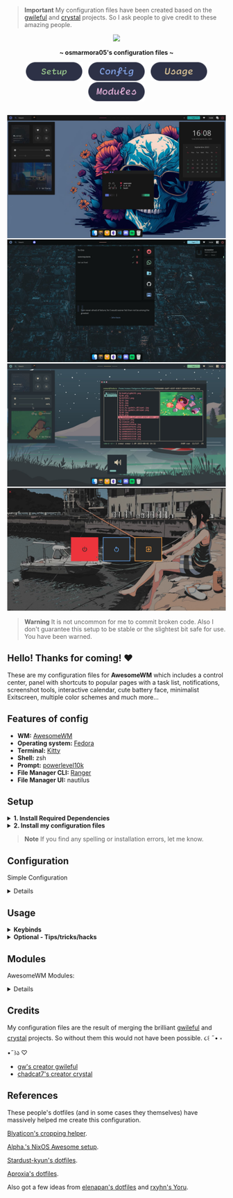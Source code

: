 <!-- CREDITS FOR AWESOME PEOPLE -->

> **Important**
>  My configuration files have been created based on the [gwileful](https://github.com/Gwynsav/gwileful/) and [crystal](https://github.com/chadcat7/crystal) projects. So I ask people to give credit to these amazing people.

<!-- PROFILE PICTURE -->
<p align="center">
  <img width="25%" src="https://github.com/osmarmora05.png"/>
</p>

<!-- NAME PROYECT -->
<p align="center">
  <b>~ osmarmora05's configuration files ~</b>
</p>

<!-- BUTTONS -->
<p align="center">
<a href="#setup"><img width="130px" style="padding: 0 5px;" src="./assets/button-setup.svg"></a>
<a href="#configuration"><img width="130px" style="padding: 0 5px;" src="./assets/button-config.svg"></a>
<a href="#usage"><img width="130px" style="padding: 0 5px;" src="./assets/button-usage.svg"></a>
<a href="#modules"><img width="130px" style="padding: 0 5px;" src="./assets/button-modules.svg"></a>
</p>

<!-- SHOWCASE -->
## 
<div align="center">
<img src="./screenshots/1.jpg" alt="showcase1">
<img src="./screenshots/2.jpg" alt="showcase2">
<img src="./screenshots/4.jpg" alt="showcase4">
<img src="./screenshots/3.jpg" alt="showcase3">
</div>

<!-- WARNING BROKEN CODE -->
> **Warning**
It is not uncommon for me to commit broken code. Also I don't guarantee this setup to be stable
or the slightest bit safe for use. You have been warned.

<!-- INFORMATION -->
## Hello! Thanks for coming! ❤️ 
These are my configuration files for **AwesomeWM** which includes a control center, panel with shortcuts to popular pages with a task list, notifications, screenshot tools, interactive calendar, cute battery face, minimalist Exitscreen, multiple color schemes and much more...

<!-- INFORMATION -->
## Features of config
- **WM:** [AwesomeWM](https://github.com/awesomeWM/awesome) 
- **Operating system:** [Fedora](https://fedoraproject.org/workstation/download/)
- **Terminal:** [Kitty](https://github.com/kovidgoyal/kitty)
- **Shell:** zsh
- **Prompt:** [powerlevel10k](https://github.com/romkatv/powerlevel10k)
- **File Manager CLI:** [Ranger](https://github.com/ranger/ranger) 
- **File Manager UI:** nautilus

<!-- SETUP -->
## Setup

<details>
<summary><b>1. Install Required Dependencies</b></summary>

1. First of all you should install the Awesome-git.


    **Arch users** can use the [Awesome-git AUR package](https://aur.archlinux.org/packages/awesome-git/).
    ```shell
    yay -S awesome-git
    ```

    In the case of **Fedora-based distributions**, it is necessary to install certain libraries before proceeding with the Awesome-git installation.
    ```shell
    sudo dnf install xcb-util-devel xcb-util-keysyms-devel xcb-util-wm-devel 
    startup-notification-devel libxdg-basedir-devel xcb-util-xrm-devel libxkbcommon-x11-devel xcb-cursor-devel 
    make automake gcc gcc-c++ cmake glib2-devel gdk-pixbuf2-devel cairo-devel libX11-devel xcb-util-cursor-devel 
    xcb-util-devel xcb-util-keysyms-devel xcb-util-wm-devel libxkbcommon-devel cairo-devel xcb-util-image-devel 
    libstartup-notification-devel libxdg-basedir-devel xcb-util-xrm-devel libxcb-devel lua-devel cmake 
    startup-notification-devel libxkbcommon-devel libxkbcommon-x11-devel libxdg-basedir-devel xcb-util-xrm-devel
    ```

    Once we have completed the prerequisites, we proceed to follow the Awesome-git build instructions found [here](https://github.com/awesomeWM/awesome/#building-and-installation).

2. Installation of dependencies
   
    **Mandatory**
    - [Awesome-git](https://github.com/awesomeWM/awesome) (If you have reached this point you should already have it installed (๑ᵔ⤙ᵔ๑))
    - [Network Manager](https://github.com/NetworkManager/NetworkManager) (network signals)
    - [Pipewire](https://github.com/PipeWire/pipewire) and
    [Wireplumber](https://github.com/PipeWire/wireplumber) (audio signals)
    - [maim](https://github.com/naelstrof/maim),
    [slop](https://github.com/naelstrof/slop),
    [xclip](https://github.com/astrand/xclip) (screenshots)
    - [Papirus](https://github.com/PapirusDevelopmentTeam/papirus-icon-theme), [WhiteSur-icon-theme](https://github.com/vinceliuice/WhiteSur-icon-theme)  (icon pack)
    - [IBM Plex Sans](https://github.com/IBM/plex/tree/master/IBM-Plex-Sans/fonts/complete/ttf),
    [Material Icons](https://github.com/google/material-design-icons) and [CaskaydiaCove Nerd Font](https://www.nerdfonts.com/font-downloads) or (you can find the required fonts inside the `misc/fonts` folder of this repository)
    - [brightnessctl](https://github.com/Hummer12007/brightnessctl) (brightness signals)
    - [bluez](https://github.com/bluez/bluez) (bluetooth signals)
    - [upower](https://github.com/freedesktop/upower) (battery signals)
    <p align="center">
      <b> </b>
    </p>

    > **Important**
    > The following commands do not include the dependency: [WhiteSur-icon-theme](https://github.com/vinceliuice/WhiteSur-icon-theme)


    <details>
    <summary><b> In fedora (Fedora-based distributions)</b></summary>

    ```shell
    sudo dnf install NetworkManager pipewire wireplumber maim slop xclip brightnessctl bluez upower papirus-icon-theme
    ```

    </details>

    <details>
    <summary><b> In Arch</b></summary>

    ```shell
    sudo yay -s NetworkManager pipewire wireplumber main slop xclip brightnessctl bluez upower papirus-icon-theme
    ```

    </details>

</details>


<details>

<!-- INSTALL MI CONFIGURATIONS -->
<summary><b>2. Install my configuration files</b></summary>



1. Clone this repository

    ```shell
    git clone https://github.com/osmarmora05/dotfiles.git
      ```

2. Install my AwesomeWM configuration files

    If you want just my AwesomeWM configuration

    ```shell
    cd dotfiles
    cp -r config/awesome/* ~/.config/
    ```
    
    Or if you want all the configuration

    ```shell
    cd dotfiles
    cp -r config/* ~/.config/
    ```
    **Optional** - Now if you want to get the source from the repository

    ```shell
    cd dotfiles
    cp -r misc/fonts/* /usr/share/fonts/
    ```

    Congratulations, at this point you have installed my configurations! 🎉

    Log out from your current desktop session and log in into AwesomeWM
    
</details>

> **Note**
If you find any spelling or installation errors, let me know.

<!-- CONFIGURATION -->
## Configuration

Simple Configuration

<details>

<p align="center">
    <b> </b>
</p>

Most of this project follows the structure of the [Suconakh](https://github.com/suconakh/awesome-awesome-rc) project. However, there are some additions by [gwynsav](https://github.com/Gwynsav/gwileful).

~ `config/user.lua` aggregates user options like the wallpaper, avatar, and other options like gaps, colorscheme, screenshot.

| Variable       | Type      | Description                                                                        |
| -------------- | --------- | ---------------------------------------------------------------------------------- |
| gaps           | `integer` | Spacing between clients and screen padding size                                    |
| colorscheme    | `string`  | `everblush`, `everforest`, `tokyonight`, `fullerene`, `oxocarbon` ,`catppuccin`,`mar`,`nord`,`gruvbox_dark`,`dracula`,`default`, `gruvbox_dark`, `adwaita`, `janleigh`, `gruvbox_light`, `solarized`,`plata`, and more to come  |
| avatar         | `string`  | Path to user profile picture                                                       |
| wallpaper      | `string`  | Path to user wallpaper                                                             |
| screenshot_dir | `string`  | Directory to save screenshots to                                                   |

<p align="center">
  <b> </b>
</p>

> **Warning**
It is not recommended to move the `colorscheme` variable in the `config/user.lua` file from line **21**. Because it is linked to the `themer` widgets, since its functionality is to edit this line depending on the theme set. If you move it from the current line, you must modify the second argument of the `setTheme` function call in the `widgets/control_center/module/themer.lua` file.

```lua
set_theme(' colourscheme = "' .. currTheme:gsub('"', '\\"') .. '",',line number,gfs.get_configuration_dir() .."config/username.lua") --Change theme
```

~ `config/auto.lua` contains autostart commands to be executed:

- At the start of an X session.
- Every time Awesome is loaded (and reloaded).
- Shell code.


<details>
<summary><b> Optional - Modification of the UI/widgets</b></summary>

<p align="center">
  <b> </b>
</p>

> **Warning**
If you are a user not familiar with programming, and mainly in lua, I recommend that you skip this part.


- todo-panel: 


~ `Shortcuts`  To modify the shortcuts, go to the following file `widgets/todo-panel/module/quiklinks.lua`. In this file you will find this code snippet that you can edit to customize the shortcuts

```lua
create_button('󰑍', 'https://www.reddit.com/', beautiful.red),
create_button('󰖣', 'https://web.whatsapp.com/', beautiful.green),
create_button('󰉎', 'https://drive.google.com/drive/', beautiful.cyan),
create_button('󰊤', 'https://github.com/osmarmora05', beautiful.fg_normal),
create_button('󰊫', 'https://mail.google.com/', beautiful.blue),
```

The `create_button` function call receives 3 elements as arguments:
1. The shortcuts icon, which you can get [here](https://www.nerdfonts.com/cheat-sheet)
2. The URL that the shortcut should point to.
3. The color of the icon

**It is recommended that you do not add or delete the number of shortcuts, so that the widget does not become deformed**


~ `Messages` To edit the messages, go to the following file `widgets/todo-panel/module/quote.lua` . In this file, you will find the next code snippet that you can edit to customize the messages

```lua
local quotes = {
  {
    quote = 'He that can have patience can have what he will',
    author = 'Benjamin Franklin'
  },
  {
    quote = 'I am never afraid of failure; for I would sooner fail than not be among the greatest',
    author = 'John Keats'
  },
  {
    quote = 'Tomorrow we will run faster, stretch out our arms farther',
    author = ' F. Scott Fitzgerald '
  },
  {
    quote = 'All we have to decide is what to do with the time that is given us. ',
    author = 'J. R. R. Tolkein'
  }
}

```

In the `quote` field you can write the message you want. It is recommended that the message **not exceed 85 characters** to ensure it displays correctly on the panel. In the countryside `author`, you can write the author of the message. It is recommended that the author be **no more than 15 characters**.

---

- wibar: 

~ `Distro icon` To change the wibar icon for your preferred distribution or an image that you like, you will have to perform the following steps:

1. Add the image to the following directory (image must be svg) `theme/assets/` . In this [link](https://github.com/osmarmora05/dotfiles/tree/master/config/awesome/themes/assets/distro) you will find some images of the most famous distributions and with the perfect format for the widget.
2. You will have to edit the following line of code:

```lua
_T.distro_logo = gc.recolor_image(asset_path .. 'nix_logo.svg', _T.blue)
```

In the part that says `nix_logo.svg` you will have to add the name you gave to the image


---

- Control Center:

~ `Description for avatar` To change the description of the avatar you will have to edit the following code in the file `widgets/controlCenter/module/profile.lua`

```lua
-- description/host
local desc = wibox.widget{
    widget = wibox.widget.textbox,
    markup = helpers.colorize_text('AwesomeWM is awesome', beautiful.fg_dark .. '99'),
    font = beautiful.font_sans .. '10',
    align = 'left',
    valign = 'center'
}
```

In the part that says `AwesomeWM is awesome`, add the description that you like, make it brief


---

- Dock

~ `Add programs to the dock` To add or delete a program, go to the following file `widgets/dock/init.lua` and edit the following code fragment:

```lua
-- making some pinned apps
    local metadata = {
      {
        name = "nautilus",
        id = 1,
        count = 0,
        clients = {},
        class = "nautilus"
      },
      {
        count = 0,
        id = 2,
        clients = {},
        name = "kitty",
        class = "kitty"
      },
      {
        count = 0,
        id = 3,
        clients = {},
        name = "brave-browser",
        class = "brave-browser"
      },
      {
        count = 0,
        id = 4,
        name = "obsidian",
        clients = {},
        class = "obsidian"
      },
      {
        count = 0,
        id = 5,
        name = "code",
        clients = {},
        class = "code"
      },
      {
        count = 0,
        id = 6,
        name = "discord",
        clients = {},
        class = "discord"
      },
      {
        count = 0,
        id = 7,
        name = "spotify",
        clients = {},
        class = "spotify"
      },
    }
    
    local classes = { "kitty", "discord", "obsidian", "brave-browser", "spotify", "nautilus", "code" }
```
The elements of the `metadata` table are composed of:

1. `count`: Indicates the number of clients.

2. `id`: This is a unique identifier for each pinned program. In addition, it serves the purpose of avoiding duplicates, ensuring that the same pinned program does not appear multiple times.

3. `name` and `class`: These fields represent the command to be executed with its respective icon. The information for each of these fields is located in the following location: `/usr/share/icons/WhiteSur/apps/scalable/`.

The class classes contains the combination of command and icon. Any addition or removal of pinned programs must also be done in this arrangement.


> **Note**
This small section can be taken as a personalization guide for my configuration. Don't think that this is the only thing they can do with my configuration, they can totally modify it, steal widgets, basically they want them.

</details>
  
</details>


<!-- KEYBINDS -->
## Usage
<details>
<summary><b>Keybinds</b></summary>

| Keybind                | Description                                                |
| ---------------------- | ---------------------------------------------------------- |
| AwesomeWM              | -                                                          |
| `mod + Control + r`    | Reload AwesomeWM.                                          |
| `mod + s`              | Show help.                                                 |
| `mod + w`              | Show main menu.                                            |
| Applications           | -                                                          |
| `mod + Return`         | Opens a terminal.                                          |
| `mod + Shift + e`      | Opens a GUI file manager.                                  |
| Window Management      | -                                                          |
| `mod + q`              | Close focused client.                                      |
| `mod + Mouse1`         | Move client by dragging mouse.                             |
| `mod + Mouse3`         | Resize client by dragging mouse.                           |
| `Control + mod + Return`  | Move to master.                                         |
| `Control + mod + m`    | (un)maximize vertically.                                   |
| `Control + mod + n`    | Restore minimized.                                         |
| `Control + mod + Space` | toggle floating.                                          |
| `Shift + mod + j`      | Swap with next client by index.                            |
| `Shift + mod + k`      | Swap with previous client by index.                        |
| `Shift + mod + m`      | (un)maximize horizontally.                                 |
| `mod + f`              | Toggle fullscreen.                                         |
| `mod + j`              | Focus next by index.                                       |
| `mod + k`              | Focus previous by index.                                   |
| `mod + m`              | (un)maximize.                                              |
| `mod + n`              | Minimze.                                                   |
| `mod + o`              | Move to screen.                                            |
| `mod + t`              | Toggle keep on top.                                        |
| `mod + Tab`            | Go back.                                                   |
| `mod + u`              | Jump to urgent client.                                     |
| Layout Management      | -                                                          |
| `Alt + mod + j`        | Decrease client with factor.                               |
| `Alt + mod + k`        | Increase client with factor.                               |
| `Control + mod + h`    | Increase the number of columns.                            |
| `Control + mod + l`    | Decrease the number of columns.                            |
| `Shift + mod + h`      | Increase the number of master clients.                     |
| `Shift + mod + l`      | Decrease the number of master clients.                     |
| `Shift + mod + Space`  | Select previous.                                           |
| `mod + h`              | Decrease master with factor.                               |
| `mod + l`              | Increase master with factor.                               |
| `mod + space`          | Select next.                                               |
| Media Management       | -                                                          |
| `XF86AudioRaiseVolume` | Increase system audio volume.                              |
| `XF86AudioLowerVolume` | Decrease system audio volume.                              |
| `XF86MonBrightnessUp`  | Increase screen backlight brightness.                      |
| `XF86MonBrightnessDown`| Decrease screen backlight brightness.                      |
| `Print`                | Take cursor selection screenshot.                          |
| `mod + Print`          | Take fullscreen screenshot.                                |
| Tag                    | -                                                          |
| `Control + Shift + mod + 1/2/3/4/5/6/7/8/9/0` | Toggle focused client on tag.       |
| `Control + mod + 1/2/3/4/5/6/7/8/9/0` | Toggle tag.                                 |
| `Shift + mod + 1/2/3/4/5/6/7/8/9/0` | Move focused client to tag.                   |
| `mod + Left`           | View previous.                                             |
| `mod + Right`          | View next.                                                 |
| `mod + 1/2/3/4/5/6/7/8/9/0` | Only view tag.                                        |
| `mod + Esc`            | Go back.                                                   |
| UI                     | -                                                          |
| `mod + c`              | Toggle control center visibility.                          |
| `mod + t`              | Toggle themer-panel visibility.                            |
| `mod + Shift + c`      | Toggle calendar visibility.                                |
| `mod + p`              | Toggle menu bar visibility.                                |

</details>

<details>
<summary><b> Optional - Tips/tricks/hacks</b></summary>

<p align="center">
  <b> </b>
</p>

~ `Set wallpaper automatically depending on the set theme` If you comment out the `wallpaper` variable in `config/user` as follows:

```lua
-- wallpaper      = home .. 'Pictures/walls/landscape/AustralianPowerlines.jpg',
```
What will happen is that the wallpaper in PNG format of the selected theme will be set. To find this background, you must inspect the topics in the following directory  `theme/colorscheme/` If you explore them, you will discover an image called `wallpaper.png`, which will be selected as your wallpaper.

At the same time, if you comment on the `avatar` variable, what will happen is that the image will be selected in the following path `theme/assets/user.png`. What this will allow you to do is that your avatar will always be in the AwesomeWM configuration without having to worry about establishing the path in the variable.

---

~ `Disable/enable autofocus` Autofocus allows you to focus on programs when the mouse hovers over them. By default it is activated, if you want to deactivate it, go to the file `signals/client/init.lua` and comment the following lines of code:

```lua
-- Focus client on hover.
client.connect_signal('mouse::enter', function(c)
   c:activate { context = 'mouse_enter', raise = false }
end)
```

---

~ `Methodology to add a new color scheme` They must create a folder in the path `theme/colorscheme/` with the name of the color scheme, then create an `init.lua` file inside the folder with the following structure:


```lua
local _C = {}

-- Monochrome
_C.bg_dark      = '#181825'
_C.bg_normal    = '#1e1e2e'
_C.bg_light     = '#26263a'
_C.mid_dark     = '#2d2d46'
_C.mid_normal   = '#45475a'
_C.mid_light    = '#9399b2'
_C.fg_dark      = '#a6adc8'
_C.fg_normal    = '#cdd6f4'
_C.fg_light     = '#ffffff'

-- Colors
_C.red          = '#f38ba8'
_C.red_dark     = '#ba6370'
_C.green        = '#a6e3a1'
_C.green_dark   = '#84d87d'
_C.yellow       = '#f9e2af'
_C.yellow_dark  = '#f5d080'
_C.blue         = '#89b4fa'
_C.blue_dark    = '#5c97f8'
_C.magenta      = '#f5c2e7'
_C.magenta_d    = '#ed95d5'
_C.cyan         = '#94e2d5'
_C.cyan_dark    = '#70d8c7'

return _C
```

To get the most out of the `themer widget`, what you have to do is add the color scheme to this following arrays in the file `widgets/controlCenter/module/themer.lua`


```lua
local themes      = {
  'everblush',
  'everforest',
  'tokyonight',
  'fullerene',
  'oxocarbon',
  'catppuccin',
  'dracula',
  'mar',
  'nord',
  'gruvbox_dark',
  'gruvbox_light',
  'solarized',
  'plata',
  'adwaita',
  'janleigh',
  'default'
}
```
Therefore you must add an image with the name of the color scheme in the path `widgets/controlCenter/module/images/` with a size of `355x255`

---

~ `Path in which the task list is saved` It is saved here: `.cache/awesome/todos.json`

</details>

<!-- MODULES -->
## Modules
AwesomeWM Modules:

<details>

<p align="center">
  <b> </b>
</p>

- [json.lua](https://github.com/rxi/json.lua)
  - A lightweight JSON library for Lua
- [color](https://github.com/andOrlando/color)
  - Clean and efficient api for color conversion in lua
- [UPower](https://github.com/Aire-One/awesome-battery_widget)
  - A UPowerGlib based battery widget for the Awesome WM
- [rubato](https://github.com/andOrlando/rubato)
  - Smooth animations with a slope curve for AwesomeWM
  
</details>

<!-- CREDITS -->
## Credits

My configuration files are the result of merging the brilliant [gwileful](https://github.com/Gwynsav/gwileful) and [crystal](https://github.com/chadcat7/crystal) projects. So without them this would not have been possible.  ૮꒰ ˶• ༝ •˶꒱ა ♡

- [gw's creator gwileful](https://github.com/Gwynsav/)
- [chadcat7's creator crystal](https://github.com/chadcat7/)

<!-- REFERENCES -->
## References
These people's dotfiles (and in some cases they themselves) have massively
helped me create this configuration.

[Blyaticon's cropping helper](https://git.gemia.net/paul.s/homedots). 

[Alpha.'s NixOS Awesome setup](https://github.com/AlphaTechnolog/nixdots). 

[Stardust-kyun's dotfiles](https://github.com/Stardust-kyun/dotfiles). 

[Aproxia's dotfiles](https://github.com/Aproxia-dev/.dotfiles). 

Also got a few ideas from [elenapan's dotfiles](https://github.com/elenapan/dotfiles) 
and [rxyhn's Yoru](https://github.com/rxyhn/yoru).